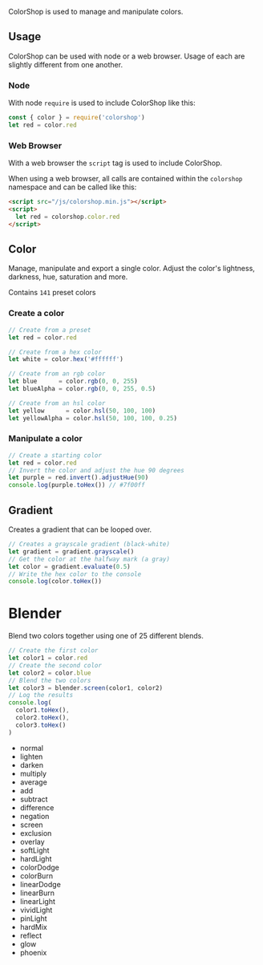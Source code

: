 ColorShop is used to manage and manipulate colors.

## Usage

ColorShop can be used with node or a web browser. Usage of each are slightly different from one another.

### Node

With node `require` is used to include ColorShop like this:

```js
const { color } = require('colorshop')
let red = color.red
```

### Web Browser

With a web browser the `script` tag is used to include ColorShop.

When using a web browser, all calls are contained within the `colorshop` namespace and can be called like this:

```html
<script src="/js/colorshop.min.js"></script>
<script>
  let red = colorshop.color.red
</script>
```

## Color

Manage, manipulate and export a single color. Adjust the color's lightness, darkness, hue, saturation and more.

Contains `141` preset colors

### Create a color

```js
// Create from a preset
let red = color.red

// Create from a hex color
let white = color.hex('#ffffff')

// Create from an rgb color
let blue      = color.rgb(0, 0, 255)
let blueAlpha = color.rgb(0, 0, 255, 0.5)

// Create from an hsl color
let yellow      = color.hsl(50, 100, 100)
let yellowAlpha = color.hsl(50, 100, 100, 0.25)
```

### Manipulate a color

```js
// Create a starting color
let red = color.red
// Invert the color and adjust the hue 90 degrees
let purple = red.invert().adjustHue(90)
console.log(purple.toHex()) // #7f00ff
```

## Gradient

Creates a gradient that can be looped over.

```js
// Creates a grayscale gradient (black-white)
let gradient = gradient.grayscale()
// Get the color at the halfway mark (a gray)
let color = gradient.evaluate(0.5)
// Write the hex color to the console
console.log(color.toHex())
```

# Blender

Blend two colors together using one of 25 different blends.

```js
// Create the first color
let color1 = color.red
// Create the second color
let color2 = color.blue
// Blend the two colors
let color3 = blender.screen(color1, color2)
// Log the results
console.log(
  color1.toHex(),
  color2.toHex(),
  color3.toHex()
)
```

* normal
* lighten
* darken
* multiply
* average
* add
* subtract
* difference
* negation
* screen
* exclusion
* overlay
* softLight
* hardLight
* colorDodge
* colorBurn
* linearDodge
* linearBurn
* linearLight
* vividLight
* pinLight
* hardMix
* reflect
* glow
* phoenix